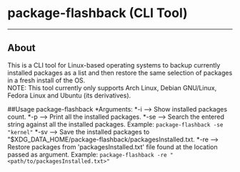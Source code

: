 # package-flashback (CLI Tool)
---
## About
This is a CLI tool for Linux-based operating systems to backup currently installed packages as a list and then restore the same selection of packages in a fresh install of the OS.\
NOTE: This tool currently only supports Arch Linux, Debian GNU/Linux, Fedora Linux and Ubuntu (its derivatives).

##Usage
package-flashback <arguments>
*Arguments:
  *-i  --> Show installed packages count.
  *-p  --> Print all the installed packages.
  *-se --> Search the entered string against all the installed packages. Example: ```package-flashback -se "kernel"```
  *-sv --> Save the installed packages to "$XDG_DATA_HOME/package-flashback/packagesInstalled.txt.
  *-re --> Restore packages from 'packagesInstalled.txt' file found at the location passed as argument. Example: ```package-flashback -re "<path/to/packagesInstalled.txt>"```
